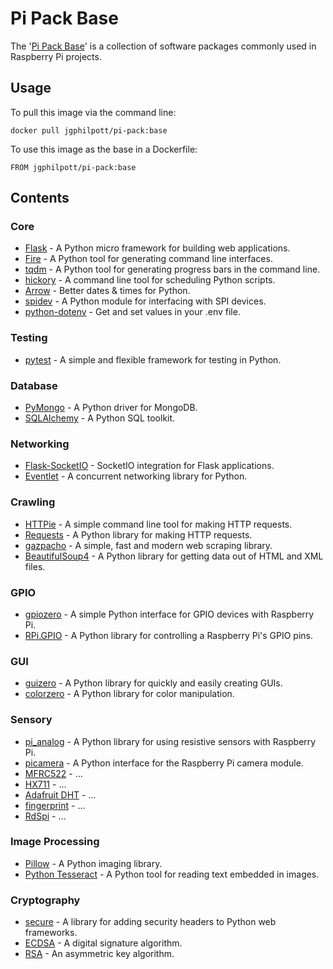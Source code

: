 # Pi Pack Base

The '[Pi Pack Base](https://github.com/jgphilpott/docker-images/tree/master/pi-series/pi-pack-base)' is a collection of software packages commonly used in Raspberry Pi projects.

## Usage

To pull this image via the command line:

`docker pull jgphilpott/pi-pack:base`

To use this image as the base in a Dockerfile:

`FROM jgphilpott/pi-pack:base`

## Contents

### Core

 - [Flask](https://github.com/pallets/flask) - A Python micro framework for building web applications.
 - [Fire](https://github.com/google/python-fire) - A Python tool for generating command line interfaces.
 - [tqdm](https://github.com/tqdm/tqdm) - A Python tool for generating progress bars in the command line.
 - [hickory](https://github.com/maxhumber/hickory) - A command line tool for scheduling Python scripts.
 - [Arrow](https://github.com/arrow-py/arrow) - Better dates & times for Python.
 - [spidev](https://github.com/doceme/py-spidev) - A Python module for interfacing with SPI devices.
 - [python-dotenv](https://github.com/theskumar/python-dotenv) - Get and set values in your .env file.

### Testing

 - [pytest](https://github.com/pytest-dev/pytest) - A simple and flexible framework for testing in Python.

### Database

 - [PyMongo](https://github.com/mongodb/mongo-python-driver) - A Python driver for MongoDB.
 - [SQLAlchemy](https://github.com/sqlalchemy/sqlalchemy) - A Python SQL toolkit.

### Networking

 - [Flask-SocketIO](https://github.com/miguelgrinberg/Flask-SocketIO) - SocketIO integration for Flask applications.
 - [Eventlet](https://github.com/eventlet/eventlet) - A concurrent networking library for Python.

### Crawling

 - [HTTPie](https://github.com/jakubroztocil/httpie) - A simple command line tool for making HTTP requests.
 - [Requests](https://github.com/psf/requests) - A Python library for making HTTP requests.
 - [gazpacho](https://github.com/maxhumber/gazpacho) - A simple, fast and modern web scraping library.
 - [BeautifulSoup4](https://code.launchpad.net/beautifulsoup) - A Python library for getting data out of HTML and XML files.

### GPIO

 - [gpiozero](https://github.com/gpiozero/gpiozero) - A simple Python interface for GPIO devices with Raspberry Pi.
 - [RPi.GPIO](https://github.com/Tieske/rpi-gpio) - A Python library for controlling a Raspberry Pi's GPIO pins.

### GUI

 - [guizero](https://github.com/lawsie/guizero) - A Python library for quickly and easily creating GUIs.
 - [colorzero](https://github.com/waveform80/colorzero) - A Python library for color manipulation.

### Sensory

 - [pi_analog](https://github.com/simonmonk/pi_analog) - A Python library for using resistive sensors with Raspberry Pi.
 - [picamera](https://github.com/waveform80/picamera) - A Python interface for the Raspberry Pi camera module.
 - [MFRC522](https://github.com/pimylifeup/MFRC522-python) - ...
 - [HX711](https://github.com/mpibpc-mroose/hx711) - ...
 - [Adafruit DHT](https://github.com/adafruit/DHT-sensor-library) - ...
 - [fingerprint](https://github.com/bastianraschke/pyfingerprint) - ...
 - [RdSpi](https://github.com/achilikin/RdSpi) - ...

### Image Processing

 - [Pillow](https://github.com/python-pillow/Pillow) - A Python imaging library.
 - [Python Tesseract](https://github.com/madmaze/pytesseract) - A Python tool for reading text embedded in images.

### Cryptography

 - [secure](https://github.com/TypeError/secure.py) - A library for adding security headers to Python web frameworks.
 - [ECDSA](https://github.com/warner/python-ecdsa) - A digital signature algorithm.
 - [RSA](https://github.com/sybrenstuvel/python-rsa) - An asymmetric key algorithm.
